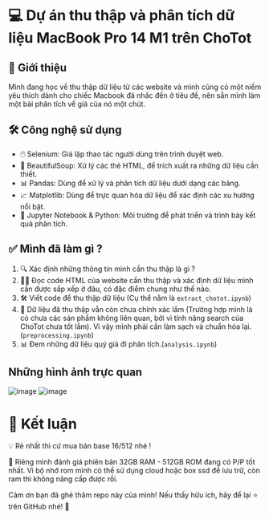 # 💻 Dự án thu thập và phân tích dữ liệu MacBook Pro 14 M1 trên ChoTot

## 🌟 Giới thiệu

Mình đang học về thu thập dữ liệu từ các website và mình cũng có một niềm yêu thích dành cho chiếc Macbook đã nhắc đến ở tiêu đề, nên sẵn mình làm một bài phân tích về giá của nó một chút.

## 🛠️ Công nghệ sử dụng

- 🖱️ Selenium: Giả lập thao tác người dùng trên trình duyệt web.
- 🧹 BeautifulSoup: Xử lý các thẻ HTML, để trích xuất ra những dữ liệu cần thiết.
- 📊 Pandas: Dùng để xử lý và phân tích dữ liệu dưới dạng các bảng.
- 📈 Matplotlib: Dùng để trực quan hóa dữ liệu để xác định các xu hướng nổi bật.
- 🐍 Jupyter Notebook & Python: Môi trường để phát triển và trình bày kết quả phân tích.

## ✅ Mình đã làm gì ?
1. 🔍 Xác định những thông tin mình cần thu thập là gì ?
2. 🕵️‍♂️ Đọc code HTML của website cần thu thập và xác định dữ liệu mình cần được sắp xếp ở đâu, có đặc điểm chung như thế nào.
3. 🛠️ Viết code để thu thập dữ liệu (Cụ thể nằm là `extract_chotot.ipynb`)
4. 🧹 Dữ liệu đã thu thập vẫn còn chưa chỉnh xác lắm (Trường hợp mình là có chưa các sản phẩm không liên quan, bởi vì tính năng search của ChoTot chưa tốt lắm). Vì vậy mình phải cần làm sạch và chuẩn hóa lại. (`preprocessing.ipynb`)
5. 📊 Đem những dữ liệu quý giá đi phân tích.(`analysis.ipynb`)

## Những hình ảnh trực quan
![image](https://github.com/user-attachments/assets/42672339-6f2c-44b4-8a91-ceb29fbd63d1)
![image](https://github.com/user-attachments/assets/bd292d25-78cf-4e4f-a2c3-3fff1a0bb0e0)

# 🏁 Kết luận

💡 Rẻ nhất thì cứ mua bản base 16/512 nhé !

💬 Riêng mình đánh giá phiên bản 32GB RAM - 512GB ROM đang có P/P tốt nhất. Vì bộ nhớ rom mình có thể sử dụng cloud hoặc box ssd để lưu trữ, còn ram thì không nâng cấp được rồi.

Cảm ơn bạn đã ghé thăm repo này của mình! Nếu thấy hữu ích, hãy để lại ⭐ trên GitHub nhé! 🌟
